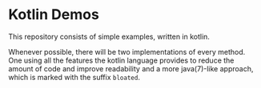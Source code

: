 # Kotlin Demos
This repository consists of simple examples, written in kotlin.

Whenever possible, there will be two implementations of every method. One using all the features the kotlin language provides to reduce the amount of code and improve readability and a more java(7)-like approach, which is marked with the suffix `bloated`.